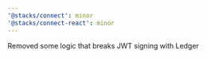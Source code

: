 ```yaml
---
'@stacks/connect': minor
'@stacks/connect-react': minor
---
```


Removed some logic that breaks JWT signing with Ledger

